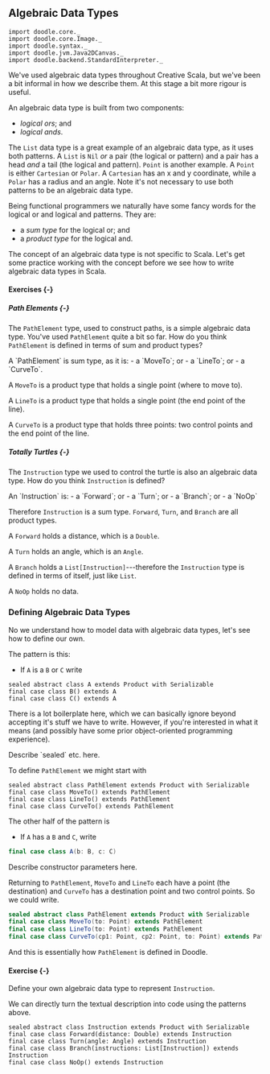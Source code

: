 ## Algebraic Data Types

```tut:invisible
import doodle.core._
import doodle.core.Image._
import doodle.syntax._
import doodle.jvm.Java2DCanvas._
import doodle.backend.StandardInterpreter._
```

We've used algebraic data types throughout Creative Scala, 
but we've been a bit informal in how we describe them.
At this stage a bit more rigour is useful.

An algebraic data type is built from two components:
- *logical ors*; and
- *logical ands*.

The `List` data type is a great example of an algebraic data type, as it uses both patterns.
A `List` is `Nil` *or* a pair (the logical or pattern) and a pair has a head *and* a tail (the logical and pattern). 
`Point` is another example. A `Point` is either `Cartesian` or `Polar`. 
A `Cartesian` has an x and y coordinate, while a `Polar` has a radius and an angle.
Note it's not necessary to use both patterns to be an algebraic data type.

Being functional programmers we naturally have some fancy words for the logical or and logical and patterns.
They are:
- a *sum type* for the logical or; and
- a *product type* for the logical and.

The concept of an algebraic data type is not specific to Scala.
Let's get some practice working with the concept before we see how to write algebraic data types in Scala.

#### Exercises {-}

##### Path Elements {-}

The `PathElement` type, used to construct paths, is a simple algebraic data type.
You've used `PathElement` quite a bit so far.
How do you think `PathElement` is defined in terms of sum and product types?

<div class="solution">
A `PathElement` is sum type, as it is:
- a `MoveTo`; or
- a `LineTo`; or
- a `CurveTo`.

A `MoveTo` is a product type that holds a single point (where to move to).

A `LineTo` is a product type that holds a single point (the end point of the line).

A `CurveTo` is a product type that holds three points: two control points and the end point of the line.
</div>

##### Totally Turtles {-}

The `Instruction` type we used to control the turtle is also an algebraic data type.
How do you think `Instruction` is defined?

<div class="solution">
An `Instruction` is:
- a `Forward`; or
- a `Turn`; or
- a `Branch`; or
- a `NoOp`

Therefore `Instruction` is a sum type. `Forward`, `Turn`, and `Branch` are all product types.

A `Forward` holds a distance, which is a `Double`.

A `Turn` holds an angle, which is an `Angle`.

A `Branch` holds a `List[Instruction]`---therefore the `Instruction` type is defined in terms of itself, just like `List`.

A `NoOp` holds no data.
</div>


### Defining Algebraic Data Types

No we understand how to model data with algebraic data types, let's see how to define our own.

The pattern is this:

- If `A` is a `B` or `C` write

```tut:book
sealed abstract class A extends Product with Serializable
final case class B() extends A
final case class C() extends A
```

There is a lot boilerplate here, which we can basically ignore beyond accepting it's stuff we have to write. However, if you're interested in what it means (and possibly have some prior object-oriented programming experience).

<div class="info-warning">
Describe `sealed` etc. here.
</div>

To define `PathElement` we might start with

```tut:book
sealed abstract class PathElement extends Product with Serializable
final case class MoveTo() extends PathElement
final case class LineTo() extends PathElement
final case class CurveTo() extends PathElement
```

The other half of the pattern is

- If `A` has a `B` and `C`, write

```scala
final case class A(b: B, c: C)
```

<div class="info-warning">
Describe constructor parameters here.
</div>

Returning to `PathElement`, `MoveTo` and `LineTo` each have a point (the destination) and `CurveTo` has a destination point and two control points. So we could write.

```scala
sealed abstract class PathElement extends Product with Serializable
final case class MoveTo(to: Point) extends PathElement
final case class LineTo(to: Point) extends PathElement
final case class CurveTo(cp1: Point, cp2: Point, to: Point) extends PathElement
```

And this is essentially how `PathElement` is defined in Doodle.

#### Exercise {-}

Define your own algebraic data type to represent `Instruction`.

<div class="solution">
We can directly turn the textual description into code using the patterns above.

```tut:book
sealed abstract class Instruction extends Product with Serializable
final case class Forward(distance: Double) extends Instruction
final case class Turn(angle: Angle) extends Instruction
final case class Branch(instructions: List[Instruction]) extends Instruction
final case class NoOp() extends Instruction
```
</div>
